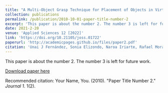 ```yaml
---
title: "A Multi-Object Grasp Technique for Placement of Objects in Virtual Reality"
collection: publications
permalink: /publication/2010-10-01-paper-title-number-2
excerpt: 'This paper is about the number 2. The number 3 is left for future work.'
date: 2021-2-20
venue: 'Applied Sciences 12 [2022]'
link: 'https://doi.org/10.21105/joss.01722'
paperurl: 'http://academicpages.github.io/files/paper2.pdf'
citation: 'Unai J Fernández, Sonia Elizondo, Naroa Iriarte, Rafael Morales, Amalia Ortiz, Sebastian Marichal, Oscar Ardaiz, Asier Marzo'
---
```

This paper is about the number 2. The number 3 is left for future work.

[Download paper here](http://academicpages.github.io/files/paper2.pdf)

Recommended citation: Your Name, You. (2010). "Paper Title Number 2." <i>Journal 1</i>. 1(2).